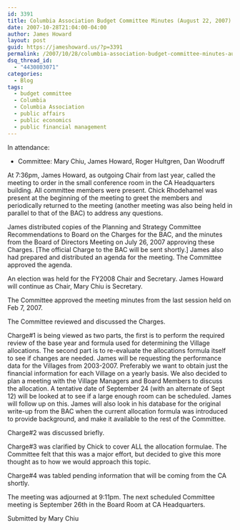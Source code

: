 ```yaml
---
id: 3391
title: Columbia Association Budget Committee Minutes (August 22, 2007)
date: 2007-10-28T21:04:00-04:00
author: James Howard
layout: post
guid: https://jameshoward.us/?p=3391
permalink: /2007/10/28/columbia-association-budget-committee-minutes-august-22-2007/
dsq_thread_id:
  - "4430803071"
categories:
  - Blog
tags:
  - budget committee
  - Columbia
  - Columbia Association
  - public affairs
  - public economics
  - public financial management
---
```

In attendance:
* Committee:  Mary Chiu, James Howard, Roger Hultgren, Dan Woodruff 

At 7:36pm, James Howard, as outgoing Chair from last year, called the meeting to order in the small conference room in the CA Headquarters building.  All committee members were present.  Chick Rhodehamel was present at the beginning of the meeting to greet the members and periodically returned to the meeting (another meeting was also being held in parallel to that of the BAC) to address any questions.  

James distributed copies of the Planning and Strategy Committee Recommendations to Board on the Charges for the BAC, and the minutes from the Board of Directors Meeting on July 26, 2007 approving these Charges.  [The official Charge to the BAC will be sent shortly.]  James also had prepared and distributed an agenda for the meeting.  The Committee approved the agenda. 

An election was held for the FY2008 Chair and Secretary.  James Howard will continue as Chair, Mary Chiu is Secretary. 

The Committee approved the meeting minutes from the last session held on Feb 7, 2007. 

The Committee reviewed and discussed the Charges. 

Charge#1 is being viewed as two parts, the first is to perform the required review of the base year and formula used for determining the Village allocations.  The second part is to re-evaluate the allocations formula itself to see if changes are needed.  James will be requesting the performance data for the Villages from 2003-2007.  Preferably we want to obtain just the financial information for each Village on a yearly basis.  We also decided to plan a meeting with the Village Managers and Board Members to discuss the allocation.  A tentative date of September 24 (with an alternate of Sept 12) will be looked at to see if a large enough room can be scheduled.  James will follow up on this.  James will also look in his database for the original write-up from the BAC when the current allocation formula was introduced to provide background, and make it available to the rest of the Committee. 

Charge#2 was discussed briefly. 

Charge#3 was clarified by Chick to cover ALL the allocation formulae.  The Committee felt that this was a major effort, but decided to give this more thought as to how we would approach this topic. 

Charge#4 was tabled pending information that will be coming from the CA shortly. 

The meeting was adjourned at 9:11pm.  The next scheduled Committee meeting is September 26th in the Board Room at CA Headquarters. 

Submitted by Mary Chiu
